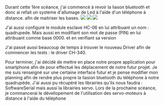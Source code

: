Durant cette 1ère scéance, j'ai commencé à revoir la liason bluetooth et donc ai refait un systeme d'allumage de Led à l'aide d'un téléphone à distance. afin de maitriser les bases.
<img src="https://github.com/Lptj01/QUADRUPEDE/assets/153199410/7b19ef16-c737-4078-a039-a106a2dff99d" />
<img src="https://github.com/Lptj01/QUADRUPEDE/assets/153199410/536875d6-ffe8-45df-a539-ab4e2d1e6313"/>
<img src="https://github.com/Lptj01/QUADRUPEDE/assets/153199410/0b5e5920-4528-45e5-8ab1-2b8b40d8c44b" />

J'ai aussi configuré le module esclave HC-06 en lui attribuant un nom : quadrupede. Mais aussi en modifiant son mot de passe (PIN) en lui attribuant comme base 0000. et en verifiant sa version

J'ai passé aussi beaucoup de temps à trouver le nouveau Driver afin de commencer les tests : le driver CH-340.

Pour terminer, j'ai décidé de mettre en place notre propre application pour smartphone afin de pour effectué les déplacement de notre futur projet. Je me suis renseigné sur une certaine interface futur et je pense modifier
mon planning afin de rendre plus propre la liasion bluetooth du téléphone à notre quadrupède.
J'ai aussi pu récupéré les librairies qu'ils nous faudra : SoftwareSerial mais aussi la librairies servo.
Lors de la prochaine scéance, je commancerai le dévellopement de l'utilisation des servo-moteurs à distance à l'aide du téléphone

